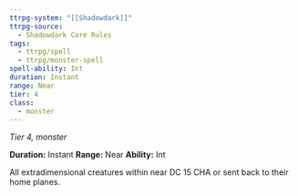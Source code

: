 ```yaml
---
ttrpg-system: "[[Shadowdark]]"
ttrpg-source:
  - Shadowdark Core Rules
tags:
  - ttrpg/spell
  - ttrpg/monster-spell
spell-ability: Int
duration: Instant
range: Near
tier: 4
class:
  - monster
---
```

*Tier 4, monster*

**Duration:** Instant
**Range:** Near
**Ability:** Int

All extradimensional creatures within near DC 15 CHA or sent back to their home planes.
